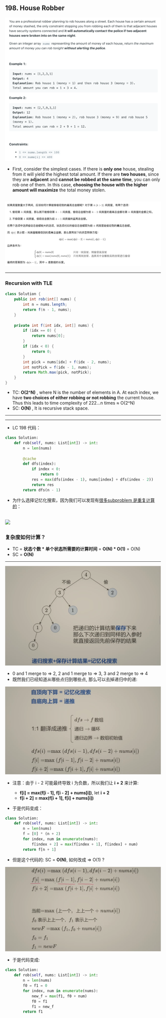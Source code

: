 ## 198. House Robber
![](img/2023-02-06-16-22-32.png)

- First, consider the simplest cases. If there is **only one** house, stealing from it will yield the highest total amount. 
  If there are **two houses**, since they are **adjacent** and **cannot be robbed at the same time**, you can only rob one of them. 
  In this case, **choosing the house with the higher amount will maximize** the total money stolen.

![](img/2025-02-11-14-22-14.png)
---


---

### Recursion with TLE

```java
class Solution {
    public int rob(int[] nums) {
        int n = nums.length;
        return f(n - 1, nums);
    }

    private int f(int idx, int[] nums) {
        if (idx == 0) {
            return nums[0];
        }
        if (idx < 0) {
            return 0;
        }
        int pick = nums[idx] + f(idx - 2, nums);
        int notPick = f(idx - 1, nums);
        return Math.max(pick, notPick);
    }
}
```

- TC: **O(2^N)** , where N is the number of elements in A. At each index, we have **two choices of either robbing or not robbing** the current 
  house. Thus this leads to time complexity of 222...n times ≈ O(2^N)
- SC: **O(N)** , It is recursive stack space.
---


---


- LC 198 代码：

```py
class Solution:
    def rob(self, nums: List[int]) -> int:
        n = len(nums)

        @cache
        def dfs(index):
            if index < 0:
                return 0
            res = max(dfs(index - 1), nums[index] + dfs(index - 2))
            return res
        return dfs(n - 1)
```



- 为什么选择记忆化搜索，因为我们可以发现有[很多subproblem 是重复计算的](https://www.bilibili.com/video/BV1Xj411K7oF?t=192.6)：

![](img/2025-05-16-01-15-05.png)
---

### 复杂度如何计算？

- TC = **状态个数 * 单个状态所需要的计算时间** = **O(N) * O(1)** = O(N)
- SC = **O(N)**
---


![](../memoization/img/2025-05-16-01-43-23.png)

- 0 and 1 merge to => 2, 2 and 1 merge to => 3, 3 and 2 merge to => 4
- 既然我们已经知道从哪些点归到哪些点, 那么可以去掉递归中的递:

![](../memoization/img/2025-05-16-01-45-56.png)

- 注意：由于 i - 2 可能最终导致 i 为负数，所以我们让 **i + 2** 来计算:
  - **f[i] = max(f[i - 1], f[i - 2] + nums[i])**, let **i + 2**  
  - **f[i + 2] = max(f[i + 1], f[i] + nums[i])**

- 于是代码变成：


```py
class Solution:
    def rob(self, nums: List[int]) -> int:
        n = len(nums)
        f = [0] * (n + 2)
        for index, num in enumerate(nums):
            f[index + 2] = max(f[index + 1], f[index] + num)
        return f[n + 1]
```

- 但是这个代码的: SC = **O(N)**, 如何改成 => O(1) ?

![](../memoization/img/2025-05-16-02-03-47.png)

- 于是代码变成:

```py
class Solution:
    def rob(self, nums: List[int]) -> int:
        n = len(nums)
        f0 = f1 = 0
        for index, num in enumerate(nums):
            new_f = max(f1, f0 + num)
            f0 = f1
            f1 = new_f
        return f1
```
